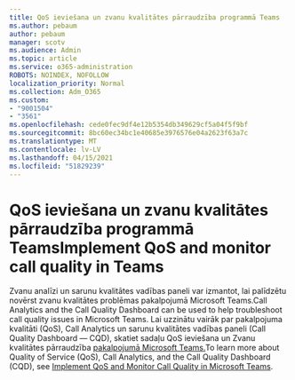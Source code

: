 ```yaml
---
title: QoS ieviešana un zvanu kvalitātes pārraudzība programmā Teams
ms.author: pebaum
author: pebaum
manager: scotv
ms.audience: Admin
ms.topic: article
ms.service: o365-administration
ROBOTS: NOINDEX, NOFOLLOW
localization_priority: Normal
ms.collection: Adm_O365
ms.custom:
- "9001504"
- "3561"
ms.openlocfilehash: cede0fec9df4e12b5354db349629cf5a04f5f9bf
ms.sourcegitcommit: 8bc60ec34bc1e40685e3976576e04a2623f63a7c
ms.translationtype: MT
ms.contentlocale: lv-LV
ms.lasthandoff: 04/15/2021
ms.locfileid: "51829239"
---
```

# <a name="implement-qos-and-monitor-call-quality-in-teams"></a><span data-ttu-id="f77f5-102">QoS ieviešana un zvanu kvalitātes pārraudzība programmā Teams</span><span class="sxs-lookup"><span data-stu-id="f77f5-102">Implement QoS and monitor call quality in Teams</span></span>

<span data-ttu-id="f77f5-103">Zvanu analīzi un sarunu kvalitātes vadības paneli var izmantot, lai palīdzētu novērst zvanu kvalitātes problēmas pakalpojumā Microsoft Teams.</span><span class="sxs-lookup"><span data-stu-id="f77f5-103">Call Analytics and the Call Quality Dashboard can be used to help troubleshoot call quality issues in Microsoft Teams.</span></span> <span data-ttu-id="f77f5-104">Lai uzzinātu vairāk par pakalpojuma kvalitāti (QoS), Call Analytics un sarunu kvalitātes vadības paneli (Call Quality Dashboard — CQD), skatiet sadaļu QoS ieviešana un Zvanu kvalitātes pārraudzība [pakalpojumā Microsoft Teams.](https://docs.microsoft.com/microsoftteams/monitor-call-quality-qos)</span><span class="sxs-lookup"><span data-stu-id="f77f5-104">To learn more about Quality of Service (QoS), Call Analytics, and the Call Quality Dashboard (CQD), see [Implement QoS and Monitor Call Quality in Microsoft Teams](https://docs.microsoft.com/microsoftteams/monitor-call-quality-qos).</span></span> 
